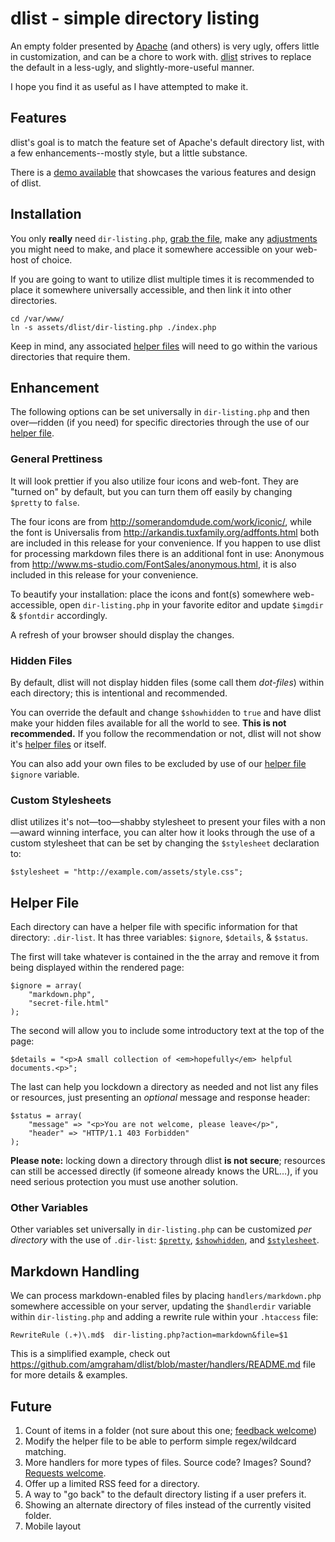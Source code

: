 dlist - simple directory listing
====

An empty folder presented by [Apache](http://apache.org) (and others) is very ugly, offers little in customization, and can be a chore to work with. [dlist](https://github.com/amgraham/dlist) strives to replace the default in a less-ugly, and slightly-more-useful manner. 

I hope you find it as useful as I have attempted to make it.

Features
----

dlist's goal is to match the feature set of Apache's default directory list, with a few enhancements--mostly style, but a little substance.

There is a [demo available](http://craft.smarterfish.com/map/) that showcases the various features and design of dlist.

Installation
----

You only **really** need `dir-listing.php`, [grab the file](https://raw.github.com/amgraham/dlist/master/dir-listing.php), make any [adjustments](#enhancement) you might need to make, and place it somewhere accessible on your web-host of choice.

If you are going to want to utilize dlist multiple times it is recommended to place it somewhere universally accessible, and then link it into other directories. 

    cd /var/www/
    ln -s assets/dlist/dir-listing.php ./index.php

Keep in mind, any associated [helper files](#helper-file) will need to go within the various directories that require them.

<a name="enhancement">Enhancement</a>
----

The following options can be set universally in `dir-listing.php` and then over&mdash;ridden (if you need) for specific directories through the use of our [helper file](#helper-file).

### <a name="pretty">General Prettiness</a>

It will look prettier if you also utilize four icons and web-font. They are "turned on" by default, but you can turn them off easily by changing `$pretty` to `false`.

The four icons are from <http://somerandomdude.com/work/iconic/>, while the font is Universalis from <http://arkandis.tuxfamily.org/adffonts.html> both are included in this release for your convenience. If you happen to use dlist for processing markdown files there is an additional font in use: Anonymous from <http://www.ms-studio.com/FontSales/anonymous.html>, it is also included in this release for your convenience.

To beautify your installation: place the icons and font(s) somewhere web-accessible, open `dir-listing.php` in your favorite editor and update `$imgdir` &amp; `$fontdir` accordingly.

A refresh of your browser should display the changes.

### <a name="showhidden">Hidden Files</a>

By default, dlist will not display hidden files (some call them _dot-files_) within each directory; this is intentional and recommended.

You can override the default and change `$showhidden` to `true` and have dlist make your hidden files available for all the world to see. **This is not recommended.** If you follow the recommendation or not, dlist will not show it's [helper files](#helper-file) or <span class="help" title="Specifically: index.php and dir-listing.php">itself</span>. 

You can also add your own files to be excluded by use of our [helper file](#helper-file) `$ignore` variable.

### <a name="stylesheet">Custom Stylesheets</a>

dlist utilizes it&apos;s not&mdash;too&mdash;shabby stylesheet to present your files with a non&mdash;award winning interface, you can alter how it looks through the use of a custom stylesheet that can be set by changing the `$stylesheet` declaration to:

	$stylesheet = "http://example.com/assets/style.css";

<a name="helper-file">Helper File</a>
----

Each directory can have a helper file with specific information for that directory: `.dir-list`. It has three variables: `$ignore`, `$details`, &amp; `$status`.

The first will take whatever is contained in the the array and remove it from being displayed within the rendered page:

	$ignore = array(
		"markdown.php", 
		"secret-file.html"
	);

The second will allow you to include some introductory text at the top of the page:

	$details = "<p>A small collection of <em>hopefully</em> helpful documents.<p>";

The last can help you lockdown a directory as needed and not list any files or resources, just presenting an _optional_ message and response header:

	$status = array(
		"message" => "<p>You are not welcome, please leave</p>", 
		"header" => "HTTP/1.1 403 Forbidden"
	);

**Please note:** locking down a directory through dlist **is not secure**; resources can still be accessed directly (if someone already knows the URL&hellip;), if you need serious protection you must use another solution.

### Other Variables

Other variables set universally in `dir-listing.php` can be customized _per directory_ with the use of `.dir-list`: [`$pretty`](#pretty), [`$showhidden`](#showhidden), and [`$stylesheet`](#showhidden).

Markdown Handling
----

We can process markdown-enabled files by placing `handlers/markdown.php` somewhere accessible on your server, updating the `$handlerdir` variable within `dir-listing.php` and adding a rewrite rule within your `.htaccess` file:

	RewriteRule (.+)\.md$  dir-listing.php?action=markdown&file=$1

This is a simplified example, check out <https://github.com/amgraham/dlist/blob/master/handlers/README.md> file for more details & examples.

Future
----

1. 	Count of items in a folder (not sure about this one; [feedback welcome](https://github.com/amgraham/dlist/issues/new))
2. 	Modify the helper file to be able to perform simple regex/wildcard matching.
3. 	More handlers for more types of files. Source code? Images? Sound? [Requests welcome](https://github.com/amgraham/dlist/issues/new).
4. 	Offer up a limited RSS feed for a directory.
5. 	A way to "go back" to the default directory listing if a user prefers it.
6. 	Showing an alternate directory of files instead of the currently visited folder.
7.	Mobile layout